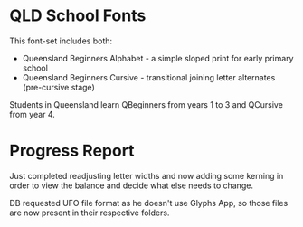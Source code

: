 # QLD School Fonts

This font-set includes both:

- Queensland Beginners Alphabet - a simple sloped print for early primary school
- Queensland Beginners Cursive - transitional joining letter alternates (pre-cursive stage)

Students in Queensland learn QBeginners from years 1 to 3 and QCursive from year 4. 

# Progress Report

Just completed readjusting letter widths and now adding some kerning in order to view the balance and decide what else needs to change.

DB requested UFO file format as he doesn't use Glyphs App, so those files are now present in their respective folders.
